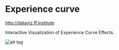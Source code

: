 # Experience curve

http://dataviz.ff.institute

Interactive Visualization of Experience Curve Effects. 

![alt tag](https://raw.githubusercontent.com/ffinstitute/exp_curve/master/thumbnail-600x340.png)

